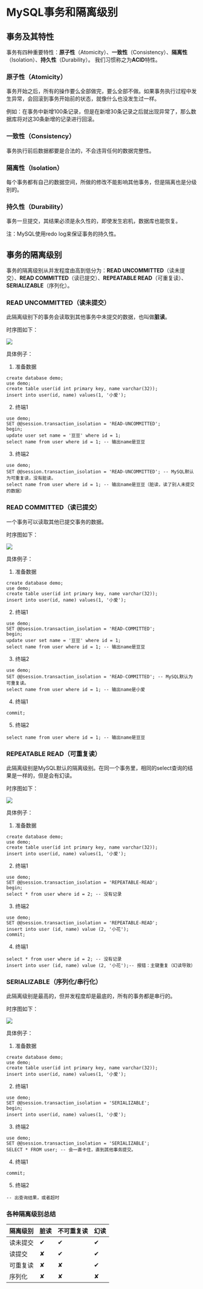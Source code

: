 # MySQL事务和隔离级别

## 事务及其特性
事务有四种重要特性：**原子性**（Atomicity）、**一致性**（Consistency）、**隔离性**（Isolation）、**持久性**（Durability）。
我们习惯称之为**ACID**特性。

### 原子性（Atomicity）
事务开始之后，所有的操作要么全部做完，要么全部不做。如果事务执行过程中发生异常，会回滚到事务开始前的状态，就像什么也没发生过一样。

例如：在事务中新增100条记录，但是在新增30条记录之后就出现异常了，那么数据库将对这30条新增的记录进行回滚。

### 一致性（Consistency）
事务执行前后数据都要是合法的，不会违背任何的数据完整性。

### 隔离性（Isolation）
每个事务都有自己的数据空间，所做的修改不能影响其他事务，但是隔离也是分级别的。

### 持久性（Durability）
事务一旦提交，其结果必须是永久性的，即使发生宕机，数据库也能恢复。

注：MySQL使用redo log来保证事务的持久性。

## 事务的隔离级别
事务的隔离级别从并发程度由高到低分为：**READ UNCOMMITTED**（读未提交）、**READ COMMITTED**（读已提交）、**REPEATABLE READ**（可重复读）、**SERIALIZABLE**（序列化）。

### READ UNCOMMITTED（读未提交）
此隔离级别下的事务会读取到其他事务中未提交的数据，也叫做**脏读**。

时序图如下：

![](https://wx3.sinaimg.cn/large/0081fa71gy1gmboahkn3qj30iw0bygm2.jpg)

具体例子：

1. 准备数据
```mysql
create database demo;
use demo;
create table user(id int primary key, name varchar(32));
insert into user(id, name) values(1, '小爱');
```

2. 终端1
```mysql
use demo;
SET @@session.transaction_isolation = 'READ-UNCOMMITTED';
begin;
update user set name = '豆豆' where id = 1;
select name from user where id = 1; -- 输出name是豆豆
```

3. 终端2
```mysql
use demo;
SET @@session.transaction_isolation = 'READ-UNCOMMITTED'; -- MySQL默认为可重复读，没有脏读。 
select name from user where id = 1; -- 输出name是豆豆（脏读，读了别人未提交的数据）
```

### READ COMMITTED（读已提交）
一个事务可以读取其他已提交事务的数据。

时序图如下：

![](https://wx3.sinaimg.cn/large/0081fa71ly1gmbppmnyjxj30jt0c2aaq.jpg)

具体例子：

1. 准备数据
```mysql
create database demo;
use demo;
create table user(id int primary key, name varchar(32));
insert into user(id, name) values(1, '小爱');
```

2. 终端1
```mysql
use demo;
SET @@session.transaction_isolation = 'READ-COMMITTED';
begin;
update user set name = '豆豆' where id = 1;
select name from user where id = 1; -- 输出name是豆豆
```

3. 终端2
```mysql
use demo;
SET @@session.transaction_isolation = 'READ-COMMITTED'; -- MySQL默认为可重复读。 
select name from user where id = 1; -- 输出name是小爱
```

4. 终端1
```mysql
commit;
```

5. 终端2
```mysql
select name from user where id = 1; -- 输出name是豆豆
```

### REPEATABLE READ（可重复读）
此隔离级别是MySQL默认的隔离级别。在同一个事务里，相同的select查询的结果是一样的，但是会有幻读。

时序图如下：

![](https://wx3.sinaimg.cn/large/0081fa71ly1gmbqdn6x64j30h60ewt9j.jpg)

具体例子：

1. 准备数据
```mysql
create database demo;
use demo;
create table user(id int primary key, name varchar(32));
insert into user(id, name) values(1, '小爱');
```

2. 终端1
```mysql
use demo;
SET @@session.transaction_isolation = 'REPEATABLE-READ';
begin;
select * from user where id = 2; -- 没有记录
```

3. 终端2
```mysql
use demo;
SET @@session.transaction_isolation = 'REPEATABLE-READ';
insert into user (id, name) value (2, '小花');
commit;
```

4. 终端1
```mysql
select * from user where id = 2; -- 没有记录
insert into user (id, name) value (2, '小花');-- 报错：主键重复（幻读导致）
```

### SERIALIZABLE（序列化/串行化）
此隔离级别是最高的，但并发程度却是最底的，所有的事务都是串行的。

时序图如下：

![](https://wx3.sinaimg.cn/large/0081fa71gy1gmbqxvaeqxj30il0dtwf0.jpg)

具体例子：

1. 准备数据
```mysql
create database demo;
use demo;
create table user(id int primary key, name varchar(32));
insert into user(id, name) values(1, '小爱');
```

2. 终端1
```mysql
use demo;
SET @@session.transaction_isolation = 'SERIALIZABLE';
begin;
insert into user(id, name) values(1, '小爱');
```

3. 终端2
```mysql
use demo;
SET @@session.transaction_isolation = 'SERIALIZABLE';
SELECT * FROM user; -- 会一直卡住，直到其他事务提交。
```

4. 终端1
```mysql
commit;
```

5. 终端2
```mysql
-- 出查询结果，或者超时
```

### 各种隔离级别总结
|  隔离级别   | 脏读  | 不可重复读 | 幻读
|  ----  | ----  | ----  | ----  |
| 读未提交 | ✔ | ✔ | ✔
| 读提交	| ✘ | ✔ | ✔
| 可重复读 | ✘ | ✘ | ✔
| 序列化	| ✘ | ✘ | ✘
